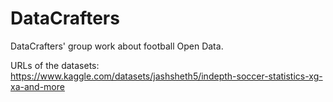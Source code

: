 # DataCrafters
DataCrafters' group work about football Open Data.

URLs of the datasets:
https://www.kaggle.com/datasets/jashsheth5/indepth-soccer-statistics-xg-xa-and-more
